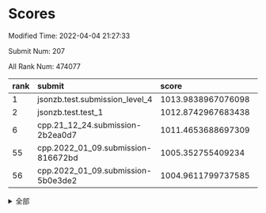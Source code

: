 # Scores

Modified Time: 2022-04-04 21:27:33

Submit Num: 207

All Rank Num: 474077

| rank |               submit               |       score        |       sigma        | pk_num |
| :--- | :--------------------------------- | :----------------- | :----------------- | :----- |
| 1    | jsonzb.test.submission_level_4     | 1013.9838967076098 | 0.8093623967657606 | 9157   |
| 2    | jsonzb.test.test_1                 | 1012.8742967683438 | 0.8263476571502217 | 9165   |
| 6    | cpp.21_12_24.submission-2b2ea0d7   | 1011.4653688697309 | 0.8039695577259194 | 9165   |
| 55   | cpp.2022_01_09.submission-816672bd | 1005.352755409234  | 0.7166415802734768 | 9165   |
| 56   | cpp.2022_01_09.submission-5b0e3de2 | 1004.9611799737585 | 0.7305857674870587 | 9160   |


<details>
<summary>全部</summary>

| rank |                 submit                 |       score        |       sigma        | pk_num |
| :--- | :------------------------------------- | :----------------- | :----------------- | :----- |
| 1    | jsonzb.test.submission_level_4         | 1013.9838967076098 | 0.8093623967657606 | 9157   |
| 2    | jsonzb.test.test_1                     | 1012.8742967683438 | 0.8263476571502217 | 9165   |
| 3    | gobigger.level_3.submission_level_3_18 | 1012.4234614012248 | 0.7774504057805524 | 9156   |
| 4    | gobigger.level_3.submission_level_3_49 | 1011.7504915409614 | 0.7913383102867448 | 9160   |
| 5    | gobigger.level_3.submission_level_3_10 | 1011.5822078704603 | 0.7665687923155298 | 9163   |
| 6    | cpp.21_12_24.submission-2b2ea0d7       | 1011.4653688697309 | 0.8039695577259194 | 9165   |
| 7    | gobigger.level_3.submission_level_3_43 | 1011.1765050647609 | 0.7705966887308207 | 9157   |
| 8    | gobigger.level_3.submission_level_3_42 | 1011.0340488877886 | 0.7890294748977345 | 9157   |
| 9    | gobigger.level_3.submission_level_3_38 | 1010.9748224607479 | 0.7747798367978092 | 9160   |
| 10   | gobigger.level_3.submission_level_3_32 | 1010.910451471018  | 0.7705338345114332 | 9161   |
| 11   | gobigger.level_3.submission_level_3_44 | 1010.8124201561166 | 0.7878199414564941 | 9160   |
| 12   | gobigger.level_3.submission_level_3_1  | 1010.7342035075023 | 0.762664106230453  | 9156   |
| 13   | gobigger.level_3.submission_level_3_45 | 1010.728895279271  | 0.7718121332376491 | 9159   |
| 14   | gobigger.level_3.submission_level_3_2  | 1010.5977114406264 | 0.7617274896929739 | 9162   |
| 15   | gobigger.level_3.submission_level_3_5  | 1010.5890533934718 | 0.7746797172619425 | 9164   |
| 16   | gobigger.level_3.submission_level_3_6  | 1010.5492786975856 | 0.7772187253641344 | 9162   |
| 17   | gobigger.level_3.submission_level_3_21 | 1010.5428524817793 | 0.7500873893419009 | 9163   |
| 18   | gobigger.level_3.submission_level_3_39 | 1010.4554153359002 | 0.7750208034494698 | 9159   |
| 19   | gobigger.level_3.submission_level_3_15 | 1010.4417546917164 | 0.7855300762571885 | 9156   |
| 20   | gobigger.level_3.submission_level_3_16 | 1010.412029360881  | 0.7562322459562484 | 9157   |
| 21   | gobigger.level_3.submission_level_3_0  | 1010.2814252102053 | 0.7729168962821551 | 9161   |
| 22   | gobigger.level_3.submission_level_3_37 | 1010.2615793947824 | 0.7708759912887294 | 9161   |
| 23   | gobigger.level_3.submission_level_3_35 | 1010.2424725281058 | 0.7540448896316053 | 9160   |
| 24   | gobigger.level_3.submission_level_3_23 | 1010.230238738424  | 0.7484313567008527 | 9160   |
| 25   | gobigger.level_3.submission_level_3_25 | 1010.1496490134557 | 0.748106328519758  | 9165   |
| 26   | gobigger.level_3.submission_level_3_11 | 1009.9272719081777 | 0.7467737482765099 | 9162   |
| 27   | gobigger.level_3.submission_level_3_4  | 1009.9089999042207 | 0.7699907367043181 | 9161   |
| 28   | gobigger.level_3.submission_level_3_30 | 1009.8295785125127 | 0.7588971969325874 | 9159   |
| 29   | gobigger.level_3.submission_level_3_48 | 1009.8040594431754 | 0.7510167635976909 | 9163   |
| 30   | gobigger.level_3.submission_level_3_12 | 1009.7787582923341 | 0.7563466073480979 | 9157   |
| 31   | gobigger.level_3.submission_level_3_27 | 1009.771337228387  | 0.7745936391595505 | 9161   |
| 32   | gobigger.level_3.submission_level_3_31 | 1009.7622782148819 | 0.7849060622551174 | 9160   |
| 33   | gobigger.level_3.submission_level_3_13 | 1009.6632853194501 | 0.7498131243679231 | 9162   |
| 34   | gobigger.level_3.submission_level_3_47 | 1009.6441110884041 | 0.7632368392454486 | 9161   |
| 35   | gobigger.level_3.submission_level_3_41 | 1009.6275160988387 | 0.7632677422756494 | 9166   |
| 36   | gobigger.level_3.submission_level_3_22 | 1009.5915466167917 | 0.7473669382487076 | 9164   |
| 37   | gobigger.level_3.submission_level_3_36 | 1009.5276992822241 | 0.7498725116202536 | 9161   |
| 38   | gobigger.level_3.submission_level_3_26 | 1009.5250369901277 | 0.7610439590466995 | 9161   |
| 39   | gobigger.level_3.submission_level_3_40 | 1009.4190830538121 | 0.736877014063598  | 9158   |
| 40   | gobigger.level_3.submission_level_3_7  | 1009.4088256954259 | 0.7305911869412434 | 9162   |
| 41   | gobigger.level_3.submission_level_3_46 | 1009.4086681044346 | 0.7334809833192368 | 9159   |
| 42   | gobigger.level_3.submission_level_3_19 | 1009.1451593518053 | 0.7521562560102271 | 9160   |
| 43   | gobigger.level_3.submission_level_3_3  | 1008.9953147748121 | 0.7369375716793406 | 9162   |
| 44   | gobigger.level_3.submission_level_3_34 | 1008.932216252416  | 0.7539275819212382 | 9161   |
| 45   | gobigger.level_3.submission_level_3_8  | 1008.9092550478745 | 0.7638706677388285 | 9162   |
| 46   | gobigger.level_3.submission_level_3_17 | 1008.597114241688  | 0.7473841982652656 | 9163   |
| 47   | gobigger.level_3.submission_level_3_14 | 1008.5213886372125 | 0.7508004365046916 | 9165   |
| 48   | gobigger.level_3.submission_level_3_29 | 1008.4882952903165 | 0.7200337500271559 | 9156   |
| 49   | gobigger.level_3.submission_level_3_20 | 1008.4756048968563 | 0.7497396700878233 | 9170   |
| 50   | gobigger.level_3.submission_level_3_28 | 1008.3712880458893 | 0.7383469150431363 | 9162   |
| 51   | gobigger.level_3.submission_level_3_24 | 1008.3232280682348 | 0.7367594109950266 | 9162   |
| 52   | gobigger.level_3.submission_level_3_33 | 1008.1153358730136 | 0.7384297170233605 | 9158   |
| 53   | gobigger.level_3.submission_level_3_9  | 1008.0837553946146 | 0.7573332110728587 | 9153   |
| 54   | gobigger.level_1.submission_level_1_34 | 1006.0214192399934 | 0.7098408431328245 | 9163   |
| 55   | cpp.2022_01_09.submission-816672bd     | 1005.352755409234  | 0.7166415802734768 | 9165   |
| 56   | cpp.2022_01_09.submission-5b0e3de2     | 1004.9611799737585 | 0.7305857674870587 | 9160   |
| 57   | gobigger.level_1.submission_level_1_24 | 1004.7324420798064 | 0.724512093111405  | 9157   |
| 58   | gobigger.level_1.submission_level_1_4  | 1004.5636757678765 | 0.7032887728266125 | 9163   |
| 59   | gobigger.level_1.submission_level_1_11 | 1004.4755039048952 | 0.715893283385185  | 9163   |
| 60   | gobigger.level_1.submission_level_1_48 | 1004.3413364322306 | 0.7186962815375548 | 9163   |
| 61   | gobigger.level_1.submission_level_1_32 | 1004.1871879590959 | 0.7264983187836139 | 9161   |
| 62   | gobigger.level_1.submission_level_1_9  | 1004.1586297994106 | 0.721106477321567  | 9158   |
| 63   | gobigger.level_1.submission_level_1_5  | 1004.1566770354154 | 0.7034586892194648 | 9162   |
| 64   | gobigger.level_1.submission_level_1_14 | 1004.0813165693755 | 0.7250203775764427 | 9164   |
| 65   | gobigger.level_1.submission_level_1_37 | 1004.0370545498577 | 0.716937558378413  | 9166   |
| 66   | gobigger.level_1.submission_level_1_31 | 1004.0190782324056 | 0.7224779926836848 | 9160   |
| 67   | gobigger.level_1.submission_level_1_47 | 1004.0144182807048 | 0.7242197172096871 | 9161   |
| 68   | gobigger.level_1.submission_level_1_46 | 1003.995386662896  | 0.7182422440140735 | 9166   |
| 69   | gobigger.level_1.submission_level_1_2  | 1003.8437869392832 | 0.7239280737779916 | 9161   |
| 70   | gobigger.level_1.submission_level_1_28 | 1003.770417937203  | 0.7248948000226835 | 9159   |
| 71   | gobigger.level_1.submission_level_1_39 | 1003.7014825773725 | 0.7178056735850552 | 9157   |
| 72   | gobigger.level_1.submission_level_1_13 | 1003.6825372465314 | 0.7105815963606446 | 9161   |
| 73   | gobigger.level_1.submission_level_1_49 | 1003.6387243799742 | 0.7085003587947594 | 9165   |
| 74   | gobigger.level_1.submission_level_1_40 | 1003.59128420045   | 0.7112327434323156 | 9162   |
| 75   | gobigger.level_1.submission_level_1_36 | 1003.5771704889047 | 0.7288518623916875 | 9161   |
| 76   | gobigger.level_1.submission_level_1_17 | 1003.5736614179746 | 0.7092879782624328 | 9162   |
| 77   | gobigger.level_1.submission_level_1_35 | 1003.5624851995567 | 0.7125993495265005 | 9164   |
| 78   | gobigger.level_1.submission_level_1_19 | 1003.5535302531779 | 0.7207378482649043 | 9162   |
| 79   | gobigger.level_1.submission_level_1_20 | 1003.5293516685385 | 0.7166856200267642 | 9164   |
| 80   | gobigger.level_1.submission_level_1_21 | 1003.4196602613906 | 0.7189169327807252 | 9160   |
| 81   | gobigger.level_1.submission_level_1_23 | 1003.401441453986  | 0.7065404162404759 | 9164   |
| 82   | gobigger.level_1.submission_level_1_44 | 1003.3871741343925 | 0.728326447808542  | 9162   |
| 83   | gobigger.level_1.submission_level_1_27 | 1003.3510539093996 | 0.7024816926487535 | 9162   |
| 84   | gobigger.level_1.submission_level_1_41 | 1003.2945001346193 | 0.7019159425859018 | 9162   |
| 85   | gobigger.level_1.submission_level_1_22 | 1003.2541866519231 | 0.7114690347011096 | 9163   |
| 86   | gobigger.level_1.submission_level_1_29 | 1003.1272231551679 | 0.7045639003075818 | 9158   |
| 87   | gobigger.level_1.submission_level_1_8  | 1003.0034806915994 | 0.7253960602818555 | 9156   |
| 88   | gobigger.level_1.submission_level_1_26 | 1002.9836616876023 | 0.7156762577465753 | 9160   |
| 89   | gobigger.level_1.submission_level_1_42 | 1002.8892480315956 | 0.7186109906410015 | 9162   |
| 90   | gobigger.level_1.submission_level_1_25 | 1002.7907911457766 | 0.7133204492904648 | 9159   |
| 91   | gobigger.level_1.submission_level_1_45 | 1002.761503164046  | 0.708862486118411  | 9157   |
| 92   | gobigger.level_1.submission_level_1_43 | 1002.7514521020746 | 0.7251536174153678 | 9157   |
| 93   | gobigger.level_1.submission_level_1_15 | 1002.6228897828969 | 0.7218000239252352 | 9164   |
| 94   | gobigger.level_1.submission_level_1_7  | 1002.6067472120737 | 0.7339304401121772 | 9163   |
| 95   | gobigger.level_1.submission_level_1_33 | 1002.5487209831075 | 0.7190767436097082 | 9156   |
| 96   | gobigger.level_1.submission_level_1_30 | 1002.4438678235349 | 0.718609077677102  | 9162   |
| 97   | gobigger.level_1.submission_level_1_10 | 1002.4275952923635 | 0.7104024515252519 | 9158   |
| 98   | gobigger.level_1.submission_level_1_12 | 1002.3537542847394 | 0.718644713713541  | 9154   |
| 99   | gobigger.level_1.submission_level_1_16 | 1002.2515449854627 | 0.7102020255719458 | 9163   |
| 100  | gobigger.level_1.submission_level_1_0  | 1002.1785424803618 | 0.7125871782628902 | 9161   |
| 101  | gobigger.level_1.submission_level_1_6  | 1002.0683219777775 | 0.7232697606814533 | 9155   |
| 102  | gobigger.level_1.submission_level_1_38 | 1002.0239279267453 | 0.719176338440406  | 9161   |
| 103  | gobigger.level_1.submission_level_1_1  | 1001.7207590151904 | 0.7083606378044983 | 9160   |
| 104  | gobigger.level_1.submission_level_1_18 | 1001.7171093015447 | 0.704058154241328  | 9163   |
| 105  | gobigger.level_1.submission_level_1_3  | 1001.567556522853  | 0.7047565104384669 | 9155   |
| 106  | gobigger.random.submission_random_27   | 997.3247164751859  | 0.7047185137498426 | 9166   |
| 107  | gobigger.random.submission_random_38   | 997.2184112215383  | 0.7144642759379046 | 9162   |
| 108  | gobigger.random.submission_random_31   | 997.0483844510147  | 0.7191280378987597 | 9156   |
| 109  | gobigger.random.submission_random_4    | 997.0316619669792  | 0.6988270677687436 | 9161   |
| 110  | gobigger.random.submission_random_45   | 997.017295875154   | 0.7022425818215465 | 9168   |
| 111  | gobigger.random.submission_random_16   | 996.932026019061   | 0.7131966987571998 | 9164   |
| 112  | gobigger.random.submission_random_26   | 996.8269645016161  | 0.7123656750945383 | 9161   |
| 113  | gobigger.random.submission_random_39   | 996.6944156075494  | 0.7035233109110799 | 9164   |
| 114  | gobigger.random.submission_random_2    | 996.6844489771939  | 0.7098984512665003 | 9164   |
| 115  | gobigger.random.submission_random_49   | 996.6803874532227  | 0.7122237399476297 | 9159   |
| 116  | gobigger.random.submission_random_1    | 996.6329422047315  | 0.7124806295232375 | 9161   |
| 117  | gobigger.random.submission_random_42   | 996.545391742874   | 0.7082393196580679 | 9162   |
| 118  | gobigger.random.submission_random_37   | 996.5282994824198  | 0.7067872834574961 | 9166   |
| 119  | gobigger.random.submission_random_34   | 996.5001605709048  | 0.7045386031885859 | 9160   |
| 120  | gobigger.random.submission_random_35   | 996.4397432198502  | 0.7164957436260119 | 9162   |
| 121  | gobigger.random.submission_random_21   | 996.4192529448433  | 0.7142492792240203 | 9164   |
| 122  | gobigger.random.submission_random_13   | 996.3812828737496  | 0.7048237582930741 | 9161   |
| 123  | gobigger.random.submission_random_7    | 996.3545776401219  | 0.7038753603718132 | 9161   |
| 124  | gobigger.random.submission_random_41   | 996.2486820600766  | 0.7227295938834757 | 9162   |
| 125  | gobigger.random.submission_random_3    | 996.2457122161196  | 0.7153991321766833 | 9157   |
| 126  | gobigger.random.submission_random_14   | 996.2241418863465  | 0.7102510867497245 | 9157   |
| 127  | gobigger.random.submission_random_44   | 996.1993673713982  | 0.7040013311381828 | 9165   |
| 128  | gobigger.random.submission_random_0    | 996.099102595935   | 0.7094155148404341 | 9161   |
| 129  | gobigger.random.submission_random_10   | 996.0613663383866  | 0.6977884885934781 | 9162   |
| 130  | gobigger.random.submission_random_28   | 996.0060670656424  | 0.720749902363206  | 9160   |
| 131  | gobigger.random.submission_random_46   | 995.9680072664239  | 0.6987003024796153 | 9156   |
| 132  | gobigger.random.submission_random_12   | 995.9458757791683  | 0.7217397583021566 | 9165   |
| 133  | gobigger.random.submission_random_36   | 995.9225621570124  | 0.7034817942692524 | 9159   |
| 134  | gobigger.random.submission_random_20   | 995.8152189514476  | 0.7137726261125545 | 9158   |
| 135  | gobigger.random.submission_random_47   | 995.8088391592006  | 0.6975499914232006 | 9161   |
| 136  | gobigger.random.submission_random_5    | 995.7364733155592  | 0.7061629134281547 | 9166   |
| 137  | gobigger.random.submission_random_18   | 995.7306174092731  | 0.7327892259272651 | 9165   |
| 138  | gobigger.random.submission_random_32   | 995.6962088607561  | 0.7180972903355161 | 9160   |
| 139  | gobigger.random.submission_random_25   | 995.664405358825   | 0.7031094529326921 | 9162   |
| 140  | gobigger.random.submission_random_11   | 995.6008679550195  | 0.7234388192812221 | 9162   |
| 141  | gobigger.random.submission_random_9    | 995.5077914788969  | 0.7229339703803334 | 9160   |
| 142  | gobigger.random.submission_random_15   | 995.478798871302   | 0.7301621009223966 | 9161   |
| 143  | gobigger.random.submission_random_30   | 995.425049922595   | 0.7133210966880723 | 9158   |
| 144  | gobigger.random.submission_random_23   | 995.3976718953479  | 0.714523750563708  | 9161   |
| 145  | gobigger.random.submission_random_19   | 995.2798997819124  | 0.7060205375895869 | 9167   |
| 146  | gobigger.random.submission_random_8    | 995.2466233051479  | 0.7296213652953362 | 9159   |
| 147  | gobigger.level_2.submission_level_2_20 | 995.1061623197729  | 0.7180449644152537 | 9157   |
| 148  | gobigger.random.submission_random_40   | 995.1016022322182  | 0.7010626291022622 | 9159   |
| 149  | gobigger.random.submission_random_33   | 995.079660520326   | 0.7165711873683595 | 9163   |
| 150  | gobigger.random.submission_random_43   | 994.9311696095589  | 0.7026985512463603 | 9158   |
| 151  | gobigger.random.submission_random_24   | 994.8345560181157  | 0.7268386660805892 | 9161   |
| 152  | gobigger.random.submission_random_29   | 994.82543322709    | 0.7245827347282549 | 9158   |
| 153  | gobigger.random.submission_random_22   | 994.8197826218204  | 0.7018419656479375 | 9155   |
| 154  | gobigger.random.submission_random_48   | 994.7653305126204  | 0.7066177535484887 | 9161   |
| 155  | gobigger.random.submission_random_17   | 994.740995695833   | 0.7289473885254486 | 9155   |
| 156  | gobigger.level_2.submission_level_2_13 | 994.1814292091427  | 0.7268963491235141 | 9156   |
| 157  | gobigger.level_2.submission_level_2_39 | 994.0169864489851  | 0.7399019050472314 | 9162   |
| 158  | gobigger.random.submission_random_6    | 993.9104726541725  | 0.7397390552093708 | 9161   |
| 159  | gobigger.level_2.submission_level_2_21 | 993.8276069160279  | 0.7184812337003256 | 9164   |
| 160  | gobigger.level_2.submission_level_2_37 | 993.707449008858   | 0.7340210968068037 | 9159   |
| 161  | gobigger.level_2.submission_level_2_23 | 993.667112541534   | 0.7309917952571742 | 9161   |
| 162  | gobigger.level_2.submission_level_2_15 | 993.6228845256543  | 0.7231739621257625 | 9157   |
| 163  | gobigger.level_2.submission_level_2_0  | 993.413615481089   | 0.7320919589509438 | 9163   |
| 164  | gobigger.level_2.submission_level_2_7  | 993.2129526956114  | 0.7406431128499722 | 9162   |
| 165  | gobigger.level_2.submission_level_2_26 | 993.0267569139966  | 0.7289283876867795 | 9155   |
| 166  | gobigger.level_2.submission_level_2_2  | 992.95967442537    | 0.7363311286956166 | 9161   |
| 167  | gobigger.level_2.submission_level_2_17 | 992.9550714468535  | 0.7265313860225758 | 9160   |
| 168  | gobigger.level_2.submission_level_2_18 | 992.9533588224565  | 0.7429584477960686 | 9155   |
| 169  | gobigger.level_2.submission_level_2_41 | 992.9238355046589  | 0.7313467898438577 | 9159   |
| 170  | gobigger.level_2.submission_level_2_27 | 992.8609266407301  | 0.728589846299985  | 9159   |
| 171  | gobigger.level_2.submission_level_2_6  | 992.8558909858452  | 0.7441442427688443 | 9163   |
| 172  | gobigger.level_2.submission_level_2_47 | 992.7218231213509  | 0.7505111453628698 | 9162   |
| 173  | gobigger.level_2.submission_level_2_22 | 992.6992967455908  | 0.7407638081791763 | 9159   |
| 174  | gobigger.level_2.submission_level_2_42 | 992.6621213905171  | 0.7252904875141423 | 9162   |
| 175  | gobigger.level_2.submission_level_2_29 | 992.5714341297415  | 0.739237802808284  | 9160   |
| 176  | gobigger.level_2.submission_level_2_46 | 992.461065692293   | 0.7267512458654314 | 9165   |
| 177  | gobigger.level_2.submission_level_2_48 | 992.335843206984   | 0.7528560571776872 | 9159   |
| 178  | gobigger.level_2.submission_level_2_49 | 992.3347384345676  | 0.7371463214247674 | 9167   |
| 179  | gobigger.level_2.submission_level_2_31 | 992.2852512857198  | 0.7486964417384279 | 9159   |
| 180  | gobigger.level_2.submission_level_2_33 | 992.27742982858    | 0.7406852501613546 | 9164   |
| 181  | gobigger.level_2.submission_level_2_43 | 992.2565135909296  | 0.7473346792415322 | 9161   |
| 182  | gobigger.level_2.submission_level_2_40 | 992.1971839986041  | 0.7456177666343238 | 9166   |
| 183  | gobigger.level_2.submission_level_2_3  | 992.0794627801138  | 0.736123390644111  | 9157   |
| 184  | gobigger.level_2.submission_level_2_24 | 992.0438291834286  | 0.7702076820835893 | 9163   |
| 185  | gobigger.level_2.submission_level_2_25 | 991.9437037232057  | 0.7301651144200412 | 9165   |
| 186  | gobigger.level_2.submission_level_2_32 | 991.909341415708   | 0.7419659317748897 | 9158   |
| 187  | gobigger.level_2.submission_level_2_44 | 991.8894701389897  | 0.7488440444735379 | 9159   |
| 188  | gobigger.level_2.submission_level_2_4  | 991.8553032119958  | 0.7280821972236767 | 9160   |
| 189  | gobigger.level_2.submission_level_2_45 | 991.8229416304657  | 0.7387298063927991 | 9165   |
| 190  | gobigger.level_2.submission_level_2_9  | 991.8112202279652  | 0.7556161054956005 | 9163   |
| 191  | gobigger.level_2.submission_level_2_12 | 991.5828470822066  | 0.7575995309775638 | 9155   |
| 192  | gobigger.level_2.submission_level_2_34 | 991.5242639530895  | 0.7497617024831226 | 9158   |
| 193  | gobigger.level_2.submission_level_2_28 | 991.5103587053633  | 0.7569874531191371 | 9164   |
| 194  | gobigger.level_2.submission_level_2_8  | 991.4273934448936  | 0.7639403703387845 | 9165   |
| 195  | gobigger.level_2.submission_level_2_1  | 991.3805195751908  | 0.7557090410249838 | 9161   |
| 196  | gobigger.level_2.submission_level_2_30 | 991.3552341605631  | 0.758813313323707  | 9160   |
| 197  | gobigger.level_2.submission_level_2_35 | 991.3366301511877  | 0.7414749564381328 | 9167   |
| 198  | gobigger.level_2.submission_level_2_11 | 991.2254317746617  | 0.7720696303594957 | 9160   |
| 199  | gobigger.level_2.submission_level_2_36 | 991.1769849798288  | 0.7480865009276026 | 9160   |
| 200  | gobigger.level_2.submission_level_2_5  | 991.1554726902218  | 0.7479304533269078 | 9168   |
| 201  | gobigger.level_2.submission_level_2_38 | 991.0826868962525  | 0.742794705139844  | 9160   |
| 202  | gobigger.level_2.submission_level_2_19 | 991.0242251488991  | 0.7558962085688067 | 9162   |
| 203  | gobigger.level_2.submission_level_2_14 | 990.996287811461   | 0.7528420782025627 | 9162   |
| 204  | gobigger.level_2.submission_level_2_10 | 990.6878303298612  | 0.7739846336778371 | 9161   |
| 205  | gobigger.level_2.submission_level_2_16 | 989.8197127233811  | 0.7850497708150052 | 9156   |
| 206  | gobigger.none.submission_none_1        | 977.5925808885564  | 1.2842522525070255 | 9162   |
| 207  | gobigger.none.submission_none_0        | 976.4509025347246  | 1.414382871005037  | 9162   |

</details>